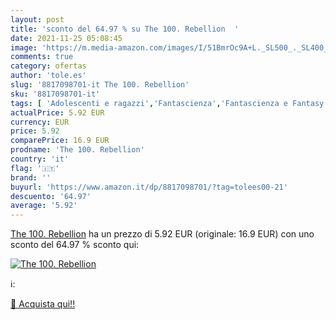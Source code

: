 ```yaml
---
layout: post
title: 'sconto del 64.97 % su The 100. Rebellion  '
date: 2021-11-25 05:08:45
image: 'https://m.media-amazon.com/images/I/51BmrOc9A+L._SL500_._SL400_.jpg'
comments: true
category: ofertas
author: 'tole.es'
slug: '8817098701-it The 100. Rebellion'
sku: '8817098701-it'
tags: [ 'Adolescenti e ragazzi','Fantascienza','Fantascienza e Fantasy','Fantascienza e fantasy per ragazzi','Fantascienza per ragazzi','Letteratura e narrativa','Libri','Narrativa di genere', ]
actualPrice: 5.92 EUR
currency: EUR
price: 5.92
comparePrice: 16.9 EUR
prodname: 'The 100. Rebellion'
country: 'it'
flag: '🇮🇹'
brand: ''
buyurl: 'https://www.amazon.it/dp/8817098701/?tag=tolees00-21'
descuento: '64.97'
average: '5.92'
---
```


[The 100. Rebellion](https://www.amazon.it/dp/8817098701/?tag=tolees00-21) ha un prezzo di 5.92 EUR (originale: 16.9 EUR) con uno sconto del 64.97 % sconto qui:

[![The 100. Rebellion](https://m.media-amazon.com/images/I/51BmrOc9A+L._SL500_._SL400_.jpg)](https://www.amazon.it/dp/8817098701/?tag=tolees00-21)

ℹ️:


[🛒 Acquista qui!!](https://www.amazon.it/dp/8817098701/?tag=tolees00-21)
